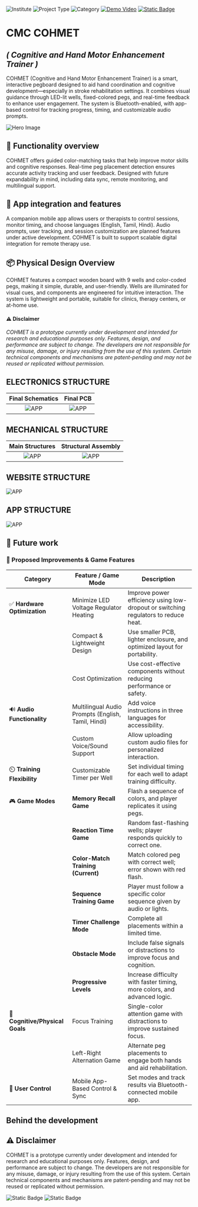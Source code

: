 
![Institute](https://img.shields.io/badge/Institute-CMC%20Vellore-2a9d8f?style=flat-square) ![Project Type](https://img.shields.io/badge/Project%20Type-Rehabilitation%20Device-f77f00?style=flat-square) ![Category](https://img.shields.io/badge/Category-Biomedical%20Product-4361ee?style=flat-square) [![Demo Video](https://img.shields.io/badge/Demo-Youtube-a53860?style=flat-square)](https://youtu.be/8x4jnvdGgfg?si=aJdlGi542GCe0jYr) [![Static Badge](https://img.shields.io/badge/Website-Visit-758bfd?style=flat-square)](https://cohmet-cmc.netlify.app/)

# **CMC COHMET**
## ***( Cognitive and Hand Motor Enhancement Trainer )***

COHMET (Cognitive and Hand Motor Enhancement Trainer) is a smart, interactive pegboard designed to aid hand coordination and cognitive development—especially in stroke rehabilitation settings. It combines visual guidance through LED-lit wells, fixed-colored pegs, and real-time feedback to enhance user engagement. The system is Bluetooth-enabled, with app-based control for tracking progress, timing, and customizable audio prompts.

![Hero Image](https://github.com/Surakshajain06/COHMET_PVT/blob/main/COHMET%20DOCUMENTATION/PICS/COHMET-Thumbnail.jpg?raw=true)

## 🎯 **Functionality overview**
COHMET offers guided color-matching tasks that help improve motor skills and cognitive responses. Real-time peg placement detection ensures accurate activity tracking and user feedback. Designed with future expandability in mind, including data sync, remote monitoring, and multilingual support.

## 📱 **App integration and features**
A companion mobile app allows users or therapists to control sessions, monitor timing, and choose languages (English, Tamil, Hindi). Audio prompts, user tracking, and session customization are planned features under active development. COHMET is built to support scalable digital integration for remote therapy use.

## 📦 **Physical Design Overview**
COHMET features a compact wooden board with 9 wells and color-coded pegs, making it simple, durable, and user-friendly. Wells are illuminated for visual cues, and components are engineered for intuitive interaction. The system is lightweight and portable, suitable for clinics, therapy centers, or at-home use.

#### ⚠️ Disclaimer
*COHMET is a prototype currently under development and intended for research and educational purposes only. Features, design, and performance are subject to change. The developers are not responsible for any misuse, damage, or injury resulting from the use of this system. Certain technical components and mechanisms are patent-pending and may not be reused or replicated without permission.*

## **ELECTRONICS STRUCTURE**
| Final Schematics | Final PCB |
| :------: | :------: |
| ![APP](https://github.com/Surakshajain06/COHMET_PVT/blob/main/COHMET%20DOCUMENTATION/PICS/single%20PCB_schem.png?raw=true) | ![APP](https://github.com/Surakshajain06/COHMET_PVT/blob/main/COHMET%20DOCUMENTATION/PICS/single%20PCB_pcb.png?raw=true) |

## **MECHANICAL STRUCTURE**
| Main Structures | Structural Assembly |
| :------: | :------: |
| ![APP](https://github.com/Surakshajain06/COHMET_PVT/blob/main/COHMET%20DOCUMENTATION/PICS/COHMET%20PARTS.png?raw=true) | ![APP](https://github.com/Surakshajain06/COHMET_PVT/blob/main/COHMET%20DOCUMENTATION/PICS/main%20structure.gif?raw=true) |

## **WEBSITE STRUCTURE**
![APP](https://github.com/Surakshajain06/COHMET_PVT/blob/main/COHMET%20DOCUMENTATION/PICS/Website.png?raw=true)

## **APP STRUCTURE**
![APP](https://github.com/Surakshajain06/COHMET_PVT/blob/main/COHMET%20DOCUMENTATION/PICS/APP.png?raw=true)


## 🔧 Future work
 
### 🔧 Proposed Improvements & Game Features

| **Category**              | **Feature / Game Mode**                                          | **Description**                                                                                      |
|--------------------------|-------------------------------------------------------------------|------------------------------------------------------------------------------------------------------|
| ✅ **Hardware Optimization** | Minimize LED Voltage Regulator Heating                             | Improve power efficiency using low-dropout or switching regulators to reduce heat.                   |
|                          | Compact & Lightweight Design                                     | Use smaller PCB, lighter enclosure, and optimized layout for portability.                            |
|                          | Cost Optimization                                                | Use cost-effective components without reducing performance or safety.                               |
| 🔊 **Audio Functionality**  | Multilingual Audio Prompts (English, Tamil, Hindi)                  | Add voice instructions in three languages for accessibility.                                         |
|                          | Custom Voice/Sound Support                                       | Allow uploading custom audio files for personalized interaction.                                     |
| ⏲️ **Training Flexibility** | Customizable Timer per Well                                     | Set individual timing for each well to adapt training difficulty.                                    |
| 🎮 **Game Modes**          | **Memory Recall Game**                                           | Flash a sequence of colors, and player replicates it using pegs.                                    |
|                          | **Reaction Time Game**                                           | Random fast-flashing wells; player responds quickly to correct one.                                 |
|                          | **Color-Match Training (Current)**                               | Match colored peg with correct well; error shown with red flash.                                     |
|                          | **Sequence Training Game**                                       | Player must follow a specific color sequence given by audio or lights.                              |
|                          | **Timer Challenge Mode**                                         | Complete all placements within a limited time.                                                       |
|                          | **Obstacle Mode**                                                | Include false signals or distractions to improve focus and cognition.                               |
|                          | **Progressive Levels**                                           | Increase difficulty with faster timing, more colors, and advanced logic.                             |
| 🧠 **Cognitive/Physical Goals** | Focus Training                                                | Single-color attention game with distractions to improve sustained focus.                           |
|                          | Left-Right Alternation Game                                     | Alternate peg placements to engage both hands and aid rehabilitation.                               |
| 📱 **User Control**         | Mobile App-Based Control & Sync                                | Set modes and track results via Bluetooth-connected mobile app.                                      |


## Behind the development

## ⚠️ Disclaimer
COHMET is a prototype currently under development and intended for research and educational purposes only. Features, design, and performance are subject to change. The developers are not responsible for any misuse, damage, or injury resulting from the use of this system. Certain technical components and mechanisms are patent-pending and may not be reused or replicated without permission.


![Static Badge](https://img.shields.io/badge/Made%20With%20Love%20By-SHREENANDAN%20SAHU,%20KS%20SURAKSHA%20JAIN%20&%20DR.%20CASSANDRA%20SOLOMONS-eb5e28?style=flat-square) ![Static Badge](https://img.shields.io/badge/Designed%20Developed%20&%20Made%20In-Dept%20of%20BIOENGINEERING%20CMC%20Vellore,%20INDIA-a53860?style=flat-square) 
